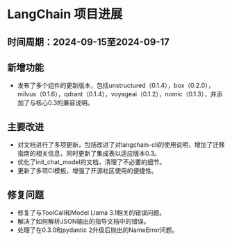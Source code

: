 # LangChain 项目进展

## 时间周期：2024-09-15至2024-09-17

## 新增功能
- 发布了多个组件的更新版本，包括unstructured（0.1.4），box（0.2.0），milvus（0.1.6），qdrant（0.1.4），voyageai（0.1.2），nomic（0.1.3），并添加了与核心0.3的兼容说明。

## 主要改进
- 对文档进行了多项更新，包括改进了对langchain-cli的使用说明，增加了迁移指南的相关信息，同时更新了集成表以适应版本0.3。
- 优化了init_chat_model的文档，清理了不必要的细节。
- 更新了多项CI模板，增强了开源社区使用的便捷性。

## 修复问题
- 修复了与ToolCall和Model Llama 3.1相关的错误问题。
- 解决了如何解析JSON输出的指导文档中的错误。
- 处理了在0.3.0和pydantic 2升级后抛出的NameError问题。